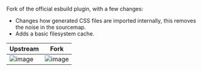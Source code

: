Fork of the official esbuild plugin, with a few changes:

- Changes how generated CSS files are imported internally, this removes the
  noise in the sourcemap.
- Adds a basic filesystem cache.

| Upstream | Fork |
| --- | --- |
| ![image](https://user-images.githubusercontent.com/20620901/144454099-8ee62c2d-813a-4c02-aadd-c9f99a5a0cf7.png) | ![image](https://user-images.githubusercontent.com/20620901/144454140-02096baf-0435-4565-8811-bbab3aa46fba.png) |
